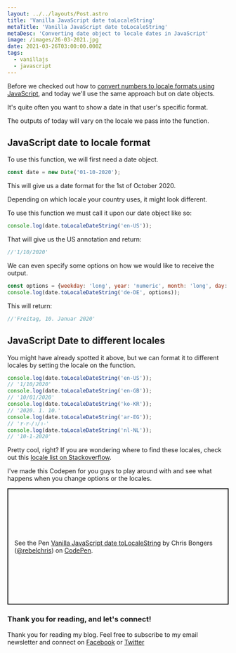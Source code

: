 ```yaml
---
layout: ../../layouts/Post.astro
title: 'Vanilla JavaScript date toLocaleString'
metaTitle: 'Vanilla JavaScript date toLocaleString'
metaDesc: 'Converting date object to locale dates in JavaScript'
image: /images/26-03-2021.jpg
date: 2021-03-26T03:00:00.000Z
tags:
  - vanillajs
  - javascript
---
```


Before we checked out how to [convert numbers to locale formats using JavaScript](https://daily-dev-tips.com/posts/vanilla-javascript-number-tolocalestring/), and today we'll use the same approach but on date objects.

It's quite often you want to show a date in that user's specific format.

The outputs of today will vary on the locale we pass into the function.

## JavaScript date to locale format

To use this function, we will first need a date object.

```js
const date = new Date('01-10-2020');
```

This will give us a date format for the 1st of October 2020.

Depending on which locale your country uses, it might look different.

To use this function we must call it upon our date object like so:

```js
console.log(date.toLocaleDateString('en-US'));
```

That will give us the US annotation and return:

```js
//'1/10/2020'
```

We can even specify some options on how we would like to receive the output.

```js
const options = {weekday: 'long', year: 'numeric', month: 'long', day: 'numeric'};
console.log(date.toLocaleDateString('de-DE', options));
```

This will return:

```js
//'Freitag, 10. Januar 2020'
```

## JavaScript Date to different locales

You might have already spotted it above, but we can format it to different locales by setting the locale on the function.

```js
console.log(date.toLocaleDateString('en-US'));
// '1/10/2020'
console.log(date.toLocaleDateString('en-GB'));
// '10/01/2020'
console.log(date.toLocaleDateString('ko-KR'));
// '2020. 1. 10.'
console.log(date.toLocaleDateString('ar-EG'));
// '١٠‏/١‏/٢٠٢٠'
console.log(date.toLocaleDateString('nl-NL'));
// '10-1-2020'
```

Pretty cool, right?
If you are wondering where to find these locales, check out this [locale list on Stackoverflow](https://stackoverflow.com/a/3191729).

I've made this Codepen for you guys to play around with and see what happens when you change options or the locales.

<p class="codepen" data-height="265" data-theme-id="dark" data-default-tab="js,result" data-user="rebelchris" data-slug-hash="gOgYMPy" style="height: 265px; box-sizing: border-box; display: flex; align-items: center; justify-content: center; border: 2px solid; margin: 1em 0; padding: 1em;" data-pen-title="Vanilla JavaScript date toLocaleString">
  <span>See the Pen <a href="https://codepen.io/rebelchris/pen/gOgYMPy">
  Vanilla JavaScript date toLocaleString</a> by Chris Bongers (<a href="https://codepen.io/rebelchris">@rebelchris</a>)
  on <a href="https://codepen.io">CodePen</a>.</span>
</p>
<script async src="https://cpwebassets.codepen.io/assets/embed/ei.js"></script>

### Thank you for reading, and let's connect!

Thank you for reading my blog. Feel free to subscribe to my email newsletter and connect on [Facebook](https://www.facebook.com/DailyDevTipsBlog) or [Twitter](https://twitter.com/DailyDevTips1)
